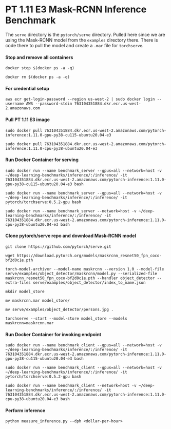 # PT 1.11 E3 Mask-RCNN Inference Benchmark

The `serve` directory is the `pytorch/serve` directory. Pulled here since we are using the Mask-RCNN model from the `examples` directory there. There is code there to pull the model and create a `.mar` file for `torchserve`.

#### Stop and remove all containers
`docker stop $(docker ps -a -q)`

`docker rm $(docker ps -a -q)`

#### For credential setup
`aws ecr get-login-password --region us-west-2 | sudo docker login --username AWS --password-stdin 763104351884.dkr.ecr.us-west-2.amazonaws.com`

#### Pull PT 1.11 E3 image
`sudo docker pull 763104351884.dkr.ecr.us-west-2.amazonaws.com/pytorch-inference:1.11.0-gpu-py38-cu115-ubuntu20.04-e3` 

`sudo docker pull 763104351884.dkr.ecr.us-west-2.amazonaws.com/pytorch-inference:1.11.0-cpu-py38-ubuntu20.04-e3`

#### Run Docker Container for serving 
`sudo docker run --name benchmark_server --gpus=all --network=host -v ~/deep-learning-benchmarks/inference/:/inference/ -it 763104351884.dkr.ecr.us-west-2.amazonaws.com/pytorch-inference:1.11.0-gpu-py38-cu115-ubuntu20.04-e3 bash`

`sudo docker run --name benchmark_server --gpus=all --network=host -v ~/deep-learning-benchmarks/inference/:/inference/ -it pytorch/torchserve:0.5.2-gpu bash`

`sudo docker run --name benchmark_server --network=host -v ~/deep-learning-benchmarks/inference/:/inference/ -it 763104351884.dkr.ecr.us-west-2.amazonaws.com/pytorch-inference:1.11.0-cpu-py38-ubuntu20.04-e3 bash`

#### Clone pytorch/serve repo and download Mask-RCNN model
`git clone https://github.com/pytorch/serve.git`

`wget https://download.pytorch.org/models/maskrcnn_resnet50_fpn_coco-bf2d0c1e.pth`

`torch-model-archiver --model-name maskrcnn --version 1.0 --model-file serve/examples/object_detector/maskrcnn/model.py --serialized-file maskrcnn_resnet50_fpn_coco-bf2d0c1e.pth --handler object_detector --extra-files serve/examples/object_detector/index_to_name.json`

`mkdir model_store`

`mv maskrcnn.mar model_store/`

`mv serve/examples/object_detector/persons.jpg .`

`torchserve --start --model-store model_store --models maskrcnn=maskrcnn.mar`

#### Run Docker Container for invoking endpoint
`sudo docker run --name benchmark_client --gpus=all --network=host -v ~/deep-learning-benchmarks/inference/:/inference/ -it 763104351884.dkr.ecr.us-west-2.amazonaws.com/pytorch-inference:1.11.0-gpu-py38-cu115-ubuntu20.04-e3 bash`

`sudo docker run --name benchmark_client --gpus=all --network=host -v ~/deep-learning-benchmarks/inference/:/inference/ -it pytorch/torchserve:0.5.2-gpu bash`

`sudo docker run --name benchmark_client --network=host -v ~/deep-learning-benchmarks/inference/:/inference/ -it 763104351884.dkr.ecr.us-west-2.amazonaws.com/pytorch-inference:1.11.0-cpu-py38-ubuntu20.04-e3 bash`

#### Perform inference
`python measure_inference.py --dph <dollar-per-hour>`
